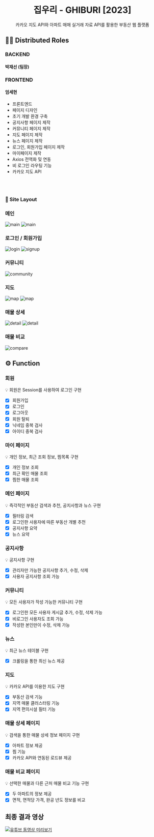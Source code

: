 <div align="center">
<h1>집우리 - GHIBURI [2023]</h1>
</div>

<div align="center">카카오 지도 API와 아파트 매매 실거래 자료 API를 활용한 부동산 웹 플랫폼
</div>

<a name="roles"></a>

## 🙋‍♂️ Distributed Roles

### BACKEND

#### 박재선 (팀장)

### FRONTEND

#### 엄세현

- 프론트엔드
- 페이지 디자인
- 초기 개발 환경 구축
- 공지사항 페이지 제작
- 커뮤니티 페이지 제작
- 지도 페이지 제작
- 뉴스 페이지 제작
- 로그인, 회원가입 페이지 제작
- 마이페이지 제작
- Axios 전역화 및 연동
- 비 로그인 라우팅 기능
- 카카오 지도 API

<br>

<br>

<a name="layout"></a>

### 📢 Site Layout

### 메인

<img src="./README/main0.png" alt="main" />
<img src="./README/main1.png" alt="main" />
 
### 로그인 / 회원가입

<img src="./README/login.png" alt="login" />
<img src="./README/signup.png" alt="signup" />

### 커뮤니티

<img src="./README/community0.png" alt="community" />

### 지도

<img src="./README/map0.png" alt="map" />
<img src="./README/map1.png" alt="map" />

### 매물 상세

<img src="./README/detail0.png" alt="detail" />
<img src="./README/detail1.png" alt="detail" />

### 매물 비교

<img src="./README/compare.png" alt="compare" />

<a name="function"></a>

## ⚙️ Function

### 회원

💡 회원은 Session를 사용하여 로그인 구현

- [x] 회원가입
- [x] 로그인
- [x] 로그아웃
- [x] 회원 탈퇴
- [x] 닉네임 중복 검사
- [x] 아이디 중복 검사

### 마이 페이지

💡 개인 정보, 최근 조회 정보, 찜목록 구현

- [x] 개인 정보 조회
- [x] 최근 확인 매물 조회
- [x] 찜한 매물 조회

### 메인 페이지

💡 즉각적인 부동산 검색과 추천, 공지사항과 뉴스 구현

- [x] 필터링 검색
- [x] 로그인한 사용자에 따른 부동산 개별 추천
- [x] 공지사항 요약
- [x] 뉴스 요약

### 공지사항

💡 공지사항 구현

- [x] 관리자만 가능한 공지사항 추가, 수정, 삭제
- [x] 사용자 공지사항 조회 가능

### 커뮤니티

💡 모든 사용자가 작성 가능한 커뮤니티 구현

- [x] 로그인한 모든 사용자 게시글 추가, 수정, 삭제 가능
- [x] 비로그인 사용자도 조회 가능
- [x] 작성한 본인만이 수정, 삭제 가능

### 뉴스

💡 최근 뉴스 테이블 구현

- [x] 크롤링을 통한 최신 뉴스 제공

### 지도

💡 카카오 API를 이용한 지도 구현

- [x] 부동산 검색 기능
- [x] 지역 매물 클러스터링 기능
- [x] 지역 편의시설 필터 기능

### 매물 상세 페이지

💡 검색을 통한 매물 상세 정보 페이지 구현

- [x] 아파트 정보 제공
- [x] 찜 기능
- [x] 카카오 API와 연동된 로드뷰 제공

### 매물 비교 페이지

💡 선택한 매물과 다른 근처 매물 비교 기능 구현

- [x] 두 아파트의 정보 제공
- [x] 면적, 면적당 가격, 완공 년도 정보를 비교

## 최종 결과 영상

[![유튜브 동영상 미리보기](https://img.youtube.com/vi/7_Uw3czcmZU/0.jpg)](https://youtu.be/7_Uw3czcmZU?si=qKSwImL-OTTu2hxr)
